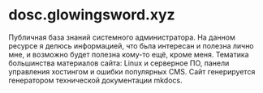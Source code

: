 # dosc.glowingsword.xyz

Публичная база знаний системного администратора. На данном ресурсе я делюсь информацией, что бьла интересан и полезна лично мне, и возможно будет полезна кому-то ещё, кроме меня. 
Тематика большинства материалов сайта: Linux и серверное ПО, панели управления хостингом и ошибки популярных CMS. Сайт генерируется генератором технической документации mkdocs.
